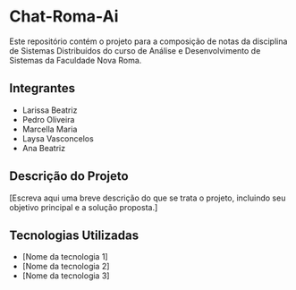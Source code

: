 # Chat-Roma-Ai
Este repositório contém o projeto para a composição de notas da disciplina de Sistemas Distribuídos do curso de Análise e Desenvolvimento de Sistemas da Faculdade Nova Roma.

## Integrantes

- Larissa Beatriz
- Pedro Oliveira
- Marcella Maria
- Laysa Vasconcelos
- Ana Beatriz

## Descrição do Projeto

[Escreva aqui uma breve descrição do que se trata o projeto, incluindo seu objetivo principal e a solução proposta.]

## Tecnologias Utilizadas

- [Nome da tecnologia 1]
- [Nome da tecnologia 2]
- [Nome da tecnologia 3]
